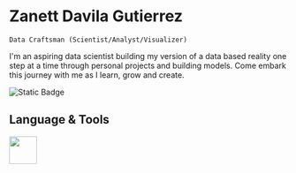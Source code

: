 
# Zanett Davila Gutierrez

`Data Craftsman (Scientist/Analyst/Visualizer)`

I'm an aspiring data scientist building my version of a data based reality one step at a time through personal projects and building models. Come embark this journey with me as I learn, grow and create.

![Static Badge](https://img.shields.io/badge/B.S.%20Student%20-%20Data%20Science%20-%20red)


## Language & Tools
<img src="https://cdn.jsdelivr.net/gh/devicons/devicon@latest/icons/python/python-original-wordmark.svg" 
     width="50" 
     height="50" />

